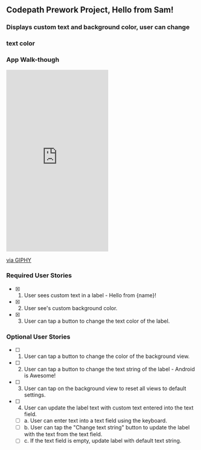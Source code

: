 ## Codepath Prework Project, Hello from Sam!

### Displays custom text and background color, user can change
### text color

### App Walk-though

<iframe src="https://giphy.com/embed/K28BxnYrpGBG4QwslZ" width="270" height="480" frameBorder="0" class="giphy-embed" allowFullScreen></iframe><p><a href="https://giphy.com/gifs/K28BxnYrpGBG4QwslZ">via GIPHY</a></p>

### Required User Stories
- [x] 1. User sees custom text in a label - Hello from {name}!
- [x] 2. User see's custom background color.
- [x] 3. User can tap a button to change the text color of the label.

### Optional User Stories
- [ ] 1. User can tap a button to change the color of the background view.
- [ ] 2. User can tap a button to change the text string of the label - Android is Awesome!
- [ ] 3. User can tap on the background view to reset all views to default settings.
- [ ] 4. User can update the label text with custom text entered into the text field.
    - [ ] a. User can enter text into a text field using the keyboard.
    - [ ] b. User can tap the "Change text string" button to update the label with the text from the text field.
    - [ ] c. If the text field is empty, update label with default text string.  
